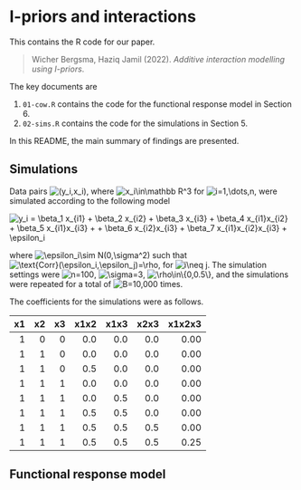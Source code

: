 I-priors and interactions
================

This contains the R code for our paper.

> Wicher Bergsma, Haziq Jamil (2022). *Additive interaction modelling
> using I-priors*.

The key documents are

1.  `01-cow.R` contains the code for the functional response model in
    Section 6.
2.  `02-sims.R` contains the code for the simulations in Section 5.

In this README, the main summary of findings are presented.

## Simulations

Data pairs
![(y_i,x_i)](https://latex.codecogs.com/png.image?%5Cdpi%7B110%7D&space;%5Cbg_white&space;%28y_i%2Cx_i%29 "(y_i,x_i)"),
where
![x_i\in\mathbb R^3](https://latex.codecogs.com/png.image?%5Cdpi%7B110%7D&space;%5Cbg_white&space;x_i%5Cin%5Cmathbb%20R%5E3 "x_i\in\mathbb R^3")
for
![i=1,\dots,n](https://latex.codecogs.com/png.image?%5Cdpi%7B110%7D&space;%5Cbg_white&space;i%3D1%2C%5Cdots%2Cn "i=1,\dots,n"),
were simulated according to the following model

![y_i = \beta_1 x\_{i1} + \beta_2 x\_{i2} + \beta_3 x\_{i3} + \beta_4 x\_{i1}x\_{i2} + \beta_5 x\_{i1}x\_{i3} + + \beta_6 x\_{i2}x\_{i3} + \beta_7 x\_{i1}x\_{i2}x\_{i3} + \epsilon_i](https://latex.codecogs.com/png.image?%5Cdpi%7B110%7D&space;%5Cbg_white&space;y_i%20%3D%20%5Cbeta_1%20x_%7Bi1%7D%20%2B%20%5Cbeta_2%20x_%7Bi2%7D%20%2B%20%5Cbeta_3%20x_%7Bi3%7D%20%2B%20%5Cbeta_4%20x_%7Bi1%7Dx_%7Bi2%7D%20%2B%20%5Cbeta_5%20x_%7Bi1%7Dx_%7Bi3%7D%20%2B%20%2B%20%5Cbeta_6%20x_%7Bi2%7Dx_%7Bi3%7D%20%2B%20%5Cbeta_7%20x_%7Bi1%7Dx_%7Bi2%7Dx_%7Bi3%7D%20%2B%20%5Cepsilon_i "y_i = \beta_1 x_{i1} + \beta_2 x_{i2} + \beta_3 x_{i3} + \beta_4 x_{i1}x_{i2} + \beta_5 x_{i1}x_{i3} + + \beta_6 x_{i2}x_{i3} + \beta_7 x_{i1}x_{i2}x_{i3} + \epsilon_i")

where
![\epsilon_i\sim N(0,\sigma^2)](https://latex.codecogs.com/png.image?%5Cdpi%7B110%7D&space;%5Cbg_white&space;%5Cepsilon_i%5Csim%20N%280%2C%5Csigma%5E2%29 "\epsilon_i\sim N(0,\sigma^2)")
such that
![\text{Corr}(\epsilon_i,\epsilon_j)=\rho](https://latex.codecogs.com/png.image?%5Cdpi%7B110%7D&space;%5Cbg_white&space;%5Ctext%7BCorr%7D%28%5Cepsilon_i%2C%5Cepsilon_j%29%3D%5Crho "\text{Corr}(\epsilon_i,\epsilon_j)=\rho"),
for
![i\neq j](https://latex.codecogs.com/png.image?%5Cdpi%7B110%7D&space;%5Cbg_white&space;i%5Cneq%20j "i\neq j").
The simulation settings were
![n=100](https://latex.codecogs.com/png.image?%5Cdpi%7B110%7D&space;%5Cbg_white&space;n%3D100 "n=100"),
![\sigma=3](https://latex.codecogs.com/png.image?%5Cdpi%7B110%7D&space;%5Cbg_white&space;%5Csigma%3D3 "\sigma=3"),
![\rho\in\\{0,0.5\\}](https://latex.codecogs.com/png.image?%5Cdpi%7B110%7D&space;%5Cbg_white&space;%5Crho%5Cin%5C%7B0%2C0.5%5C%7D "\rho\in\{0,0.5\}"),
and the simulations were repeated for a total of
![B=10,000](https://latex.codecogs.com/png.image?%5Cdpi%7B110%7D&space;%5Cbg_white&space;B%3D10%2C000 "B=10,000")
times.

The coefficients for the simulations were as follows.

|  x1 |  x2 |  x3 | x1x2 | x1x3 | x2x3 | x1x2x3 |
|----:|----:|----:|-----:|-----:|-----:|-------:|
|   1 |   0 |   0 |  0.0 |  0.0 |  0.0 |   0.00 |
|   1 |   1 |   0 |  0.0 |  0.0 |  0.0 |   0.00 |
|   1 |   1 |   0 |  0.5 |  0.0 |  0.0 |   0.00 |
|   1 |   1 |   1 |  0.0 |  0.0 |  0.0 |   0.00 |
|   1 |   1 |   1 |  0.0 |  0.5 |  0.0 |   0.00 |
|   1 |   1 |   1 |  0.5 |  0.5 |  0.0 |   0.00 |
|   1 |   1 |   1 |  0.5 |  0.5 |  0.5 |   0.00 |
|   1 |   1 |   1 |  0.5 |  0.5 |  0.5 |   0.25 |

## Functional response model
